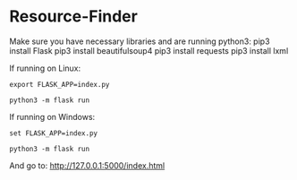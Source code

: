 # Resource-Finder
Make sure you have necessary libraries and are running python3:
	pip3 install Flask
	pip3 install beautifulsoup4
	pip3 install requests
	pip3 install lxml

If running on Linux:

	export FLASK_APP=index.py

	python3 -m flask run

If running on Windows:

	set FLASK_APP=index.py

	python3 -m flask run

And go to: http://127.0.0.1:5000/index.html
